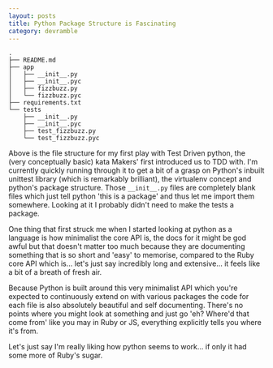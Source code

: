 ```yaml
---
layout: posts
title: Python Package Structure is Fascinating
category: devramble
---
```


```
.
├── README.md
├── app
│   ├── __init__.py
│   ├── __init__.pyc
│   ├── fizzbuzz.py
│   └── fizzbuzz.pyc
├── requirements.txt
└── tests
    ├── __init__.py
    ├── __init__.pyc
    ├── test_fizzbuzz.py
    └── test_fizzbuzz.pyc
```

Above is the file structure for my first play with Test Driven python, the (very conceptually basic) kata Makers' first introduced us to TDD with. I'm currently quickly running through it to get a bit of a grasp on Python's inbuilt unittest library (which is remarkably brilliant), the virtualenv concept and python's package structure. Those `__init__.py` files are completely blank files which just tell python 'this is a package' and thus let me import them somewhere. Looking at it I probably didn't need to make the tests a package.

One thing that first struck me when I started looking at python as a language is how minimalist the core API is, the docs for it might be god awful but that doesn't matter too much because they are documenting something that is so short and 'easy' to memorise, compared to the Ruby core API which is... let's just say incredibly long and extensive... it feels like a bit of a breath of fresh air.

Because Python is built around this very minimalist API which you're expected to continuously extend on with various packages the code for each file is also absolutely beautiful and self documenting. There's no points where you might look at something and just go 'eh? Where'd that come from' like you may in Ruby or JS, everything explicitly tells you where it's from.

Let's just say I'm really liking how python seems to work... if only it had some more of Ruby's sugar.
